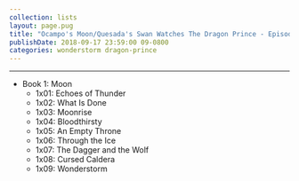 ```yaml
---
collection: lists
layout: page.pug
title: "Ocampo's Moon/Quesada's Swan Watches The Dragon Prince - Episode List"
publishDate: 2018-09-17 23:59:00 09-0800
categories: wonderstorm dragon-prince
---
```


---
<ul class="section-wrapper">
	<li><span class="section-no">Book 1: Moon</span>
		<!--<input class="section-check" type="checkbox">
		<label class="section-check-box" for="section-check">
			<span class="check-icon"></span>-->
		<ul class="masterlink-wrapper">
			<li>1x01: Echoes of Thunder</li>
			<li>1x02: What Is Done</li>
			<li>1x03: Moonrise</li>
			<li>1x04: Bloodthirsty</li>
			<li>1x05: An Empty Throne</li>
			<li>1x06: Through the Ice</li>
			<li>1x07: The Dagger and the Wolf</li>
			<li>1x08: Cursed Caldera</li>
			<li>1x09: Wonderstorm</li>
		</ul>
		<!--</label>
		</input>-->
	</li>
</ul>